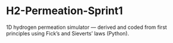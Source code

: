 # H2-Permeation-Sprint1
1D hydrogen permeation simulator — derived and coded from first principles using Fick’s and Sieverts’ laws (Python).
